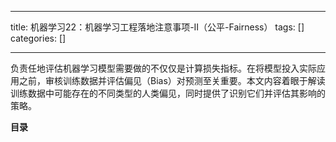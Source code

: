 
--- 
title:  机器学习22：机器学习工程落地注意事项-II（公平-Fairness） 
tags: []
categories: [] 

---
负责任地评估机器学习模型需要做的不仅仅是计算损失指标。在将模型投入实际应用之前，审核训练数据并评估偏见（Bias）对预测至关重要。本文内容着眼于解读训练数据中可能存在的不同类型的人类偏见，同时提供了识别它们并评估其影响的策略。

**目录**








